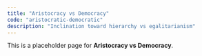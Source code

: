```yaml
---
title: "Aristocracy vs Democracy"
code: "aristocratic-democratic"
description: "Inclination toward hierarchy vs egalitarianism"
---
```


This is a placeholder page for **Aristocracy vs Democracy**.
